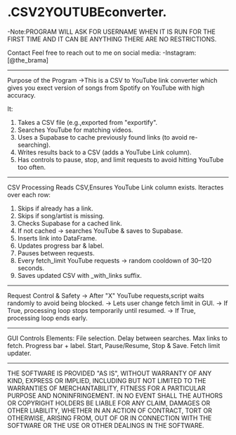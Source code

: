 # .CSV2YOUTUBEconverter.

-Note:PROGRAM WILL ASK FOR USERNAME WHEN IT IS RUN FOR THE FIRST TIME AND IT CAN BE ANYTHING THERE ARE NO RESTRICTIONS.

Contact
Feel free to reach out to me on social media:
-Instagram: [@the_brama]
  
---
Purpose of the Program
→This is a CSV to YouTube link converter which gives you exect version of songs from Spotify on YouTube with high accuracy.

It:
1. Takes a CSV file (e.g.,exported from "exportify".
2. Searches YouTube for matching videos.
3. Uses a Supabase to cache previously found links (to avoid re-searching).
4. Writes results back to a CSV (adds a YouTube Link column).
5. Has controls to pause, stop, and limit requests to avoid hitting YouTube too often.

---
CSV Processing
Reads CSV,Ensures YouTube Link column exists.
Iteractes over each row:
1. Skips if already has a link.
2. Skips if song/artist is missing.
3. Checks Supabase for a cached link.
4. If not cached → searches YouTube & saves to Supabase.
5. Inserts link into DataFrame.
6. Updates progress bar & label.
7. Pauses between requests.
8. Every fetch_limit YouTube requests → random cooldown of 30–120 seconds.
9. Saves updated CSV with _with_links suffix.

---
Request Control & Safety
→ After "X" YouTube requests,script waits randomly to avoid being blocked.
→ Lets user change fetch limit in GUI.
→ If True, processing loop stops temporarily until resumed.
→ If True, processing loop ends early.

---
GUI Controls
Elements:
File selection.
Delay between searches.
Max links to fetch.
Progress bar + label.
Start, Pause/Resume, Stop & Save.
Fetch limit updater.

---

THE SOFTWARE IS PROVIDED "AS IS", WITHOUT WARRANTY OF ANY KIND, EXPRESS OR IMPLIED, INCLUDING BUT NOT LIMITED TO THE WARRANTIES OF MERCHANTABILITY, FITNESS FOR A PARTICULAR PURPOSE AND 
NONINFRINGEMENT. IN NO EVENT SHALL THE AUTHORS OR COPYRIGHT HOLDERS BE LIABLE FOR ANY CLAIM, DAMAGES OR OTHER LIABILITY, WHETHER IN AN ACTION OF CONTRACT, TORT OR OTHERWISE, ARISING FROM,
OUT OF OR IN CONNECTION WITH THE SOFTWARE OR THE USE OR OTHER DEALINGS IN THE SOFTWARE.
